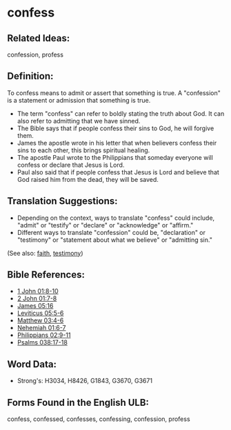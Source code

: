 # confess

## Related Ideas:

confession, profess

## Definition:

To confess means to admit or assert that something is true. A "confession" is a statement or admission that something is true.

* The term "confess" can refer to boldly stating the truth about God. It can also refer to admitting that we have sinned.
* The Bible says that if people confess their sins to God, he will forgive them.
* James the apostle wrote in his letter that when believers confess their sins to each other, this brings spiritual healing.
* The apostle Paul wrote to the Philippians that someday everyone will confess or declare that Jesus is Lord.
* Paul also said that if people confess that Jesus is Lord and believe that God raised him from the dead, they will be saved.

## Translation Suggestions:

* Depending on the context, ways to translate "confess" could include, "admit" or "testify" or "declare" or "acknowledge" or "affirm."
* Different ways to translate "confession" could be, "declaration" or "testimony" or "statement about what we believe" or "admitting sin."

(See also: [faith](../kt/faith.md), [testimony](../kt/testimony.md))

## Bible References:

* [1 John 01:8-10](rc://en/tn/help/1jn/01/08)
* [2 John 01:7-8](rc://en/tn/help/2jn/01/07)
* [James 05:16](rc://en/tn/help/jas/05/16)
* [Leviticus 05:5-6](rc://en/tn/help/lev/05/05)
* [Matthew 03:4-6](rc://en/tn/help/mat/03/04)
* [Nehemiah 01:6-7](rc://en/tn/help/neh/01/06)
* [Philippians 02:9-11](rc://en/tn/help/php/02/09)
* [Psalms 038:17-18](rc://en/tn/help/psa/038/017)

## Word Data:

* Strong's: H3034, H8426, G1843, G3670, G3671

## Forms Found in the English ULB:

confess, confessed, confesses, confessing, confession, profess

